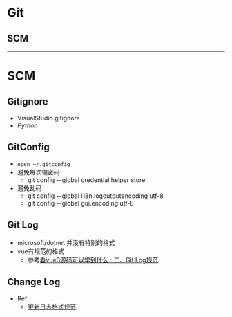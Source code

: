 # Git

## SCM

----

# SCM

## Gitignore
- VisualStudio.gitignore
- *Python*

## GitConfig
- ```open ~/.gitconfig```
- 避免每次输密码
  - git config --global credential.helper store
- 避免乱码
  - git config --global i18n.logoutputencoding utf-8
  - git config --global gui.encoding utf-8
## Git Log
- microsoft/dotnet 并没有特别的格式
- vue有规范的格式
  - 参考[看vue3源码可以学到什么 : 二、Git Log规范](https://zhuanlan.zhihu.com/p/87559493)  
## Change Log
- Ref
  - [更新日志格式规范](https://www.jianshu.com/p/622b5f57b965)